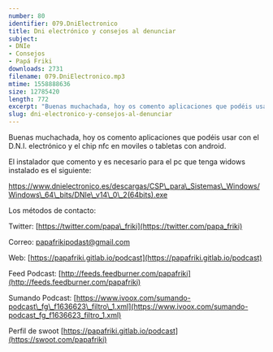 ```yaml
---
number: 80
identifier: 079.DniElectronico
title: Dni electrónico y consejos al denunciar
subject:
- DNIe
- Consejos
- Papá Friki
downloads: 2731
filename: 079.DniElectronico.mp3
mtime: 1558888636
size: 12785420
length: 772
excerpt: "Buenas muchachada, hoy os comento aplicaciones que podéis usar con el D.N.I. electrónico y el chip nfc en moviles o tabletas con android.  \n\nEl instalador que comento y es necesario para el pc que tenga widows instalado es el siguiente:\n\nhttps://www.dnielectronico.es/descargas/CSP\\_para\\_Sistemas\\_Windows/Windows\\_64\\_bits/DNIe\\_v14\\_0\\_2(64bits).exe  \n\nLos métodos de contacto:  \n\nTwitter: [https://twitter.com/papa\\_friki](https://twitter.com/papa_friki)\n\nCorreo: [papafrikipodast@gmail.com](https://archive.org/details/papafrikipodast@gmail.com)\n\nWeb: [https://papafriki.gitlab.io/podcast](https://papafriki.gitlab.io/podcast)\n\nFeed Podcast: [http://feeds.feedburner.com/papafriki](http://feeds.feedburner.com/papafriki)\n\nSumando Podcast: [https://www.ivoox.com/sumando-podcast\\_fg\\_f1636623\\_filtro\\_1.xml](https://www.ivoox.com/sumando-podcast_fg_f1636623_f"
slug: dni-electronico-y-consejos-al-denunciar
---
```

Buenas muchachada, hoy os comento aplicaciones que podéis usar con el D.N.I. electrónico y el chip nfc en moviles o tabletas con android.

El instalador que comento y es necesario para el pc que tenga widows instalado es el siguiente:

https://www.dnielectronico.es/descargas/CSP\_para\_Sistemas\_Windows/Windows\_64\_bits/DNIe\_v14\_0\_2(64bits).exe

Los métodos de contacto:

Twitter: [https://twitter.com/papa\_friki](https://twitter.com/papa_friki)

Correo: [papafrikipodast@gmail.com](https://archive.org/details/papafrikipodast@gmail.com)

Web: [https://papafriki.gitlab.io/podcast](https://papafriki.gitlab.io/podcast)

Feed Podcast: [http://feeds.feedburner.com/papafriki](http://feeds.feedburner.com/papafriki)

Sumando Podcast: [https://www.ivoox.com/sumando-podcast\_fg\_f1636623\_filtro\_1.xml](https://www.ivoox.com/sumando-podcast_fg_f1636623_filtro_1.xml)

Perfil de swoot [https://papafriki.gitlab.io/podcast](https://swoot.com/papafriki)